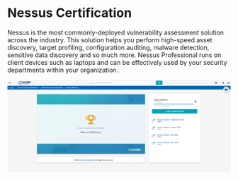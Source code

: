 # Nessus Certification 

Nessus is the most commonly-deployed vulnerability assessment solution across the industry. This solution helps you perform high-speed asset discovery, target profiling, configuration auditing, malware detection, sensitive data discovery and so much more. Nessus Professional runs on client devices such as laptops and can be effectively used by your security departments within your organization.

![pic](Nessus/1.PNG) 




